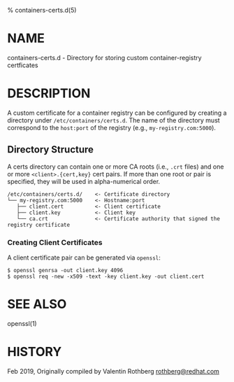 % containers-certs.d(5)

# NAME
containers-certs.d - Directory for storing custom container-registry certficates

# DESCRIPTION
A custom certificate for a container registry can be configured by creating a directory under `/etc/containers/certs.d`.
The name of the directory must correspond to the `host:port` of the registry (e.g., `my-registry.com:5000`).

## Directory Structure
A certs directory can contain one or more CA roots (i.e., `.crt` files) and one or more `<client>.{cert,key}` cert pairs.
If more than one root or pair is specified, they will be used in alpha-numerical order.

```
/etc/containers/certs.d/    <- Certificate directory
└── my-registry.com:5000    <- Hostname:port
   ├── client.cert          <- Client certificate
   ├── client.key           <- Client key
   └── ca.crt               <- Certificate authority that signed the registry certificate
```

### Creating Client Certificates
A client certificate pair can be generated via `openssl`:

```
$ openssl genrsa -out client.key 4096
$ openssl req -new -x509 -text -key client.key -out client.cert
```

# SEE ALSO
openssl(1)

# HISTORY
Feb 2019, Originally compiled by Valentin Rothberg <rothberg@redhat.com>

